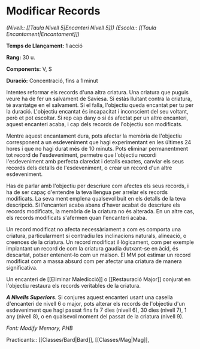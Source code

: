 # Modificar Records

*(Nivell:: [[Taula Nivell 5|Encanteri Nivell 5]]) (Escola:: [[Taula Encantament|Encantament]])*

**Temps de Llançament:** 1 acció

**Rang:** 30 u.

**Components:** V, S

**Duració:** Concentració, fins a 1 minut

Intentes reformar els records d'una altra criatura. Una criatura que puguis veure ha de fer un salvament de Saviesa. Si estàs lluitant contra la criatura, té avantatge en el salvament. Si el falla, l'objectiu queda encantat per tu per la duració. L'objectiu encantat és incapacitat i inconscient del seu voltant, però et pot escoltar. Si rep cap dany o si és afectat per un altre encanteri, aquest encanteri acaba, i cap dels records de l'objectiu son modificats.

Mentre aquest encantament dura, pots afectar la memòria de l'objectiu corresponent a un esdeveniment que hagi experimentant en les últimes 24 hores i que no hagi durat més de 10 minuts. Pots eliminar permanentment tot record de l'esdeveniment, permetre que l'objectiu recordi l'esdeveniment amb perfecta claredat i detalls exactes, canviar els seus records dels detalls de l'esdeveniment, o crear un record d'un altre esdeveniment.

Has de parlar amb l'objectiu per descriure com afectes els seus records, i ha de ser capaç d'entendre la teva llengua per arrelar els records modificats. La seva ment emplena qualsevol buit en els detalls de la teva descripció. Si l'encanteri acaba abans d'haver acabat de descriure els records modificats, la memòria de la criatura no és alterada. En un altre cas, els records modificats s'afermen quan l'encanteri acaba.

Un record modificat no afecta necessàriament a com es comporta una criatura, particularment si contradiu les inclinacions naturals, alineació, o creences de la criatura. Un record modificat il·lògicament, com per exemple implantant un record de com la criatura gaudia dutxant-se en àcid, és descartat, potser entenent-lo com un malson. El MM pot estimar un record modificat com a massa absurd com per afectar una criatura de manera significativa.

Un encanteri de [[Eliminar Maledicció]] o [[Restauració Major]] conjurat en l'objectiu restaura els records veritables de la criatura.

***A Nivells Superiors***. Si conjures aquest encanteri usant una casella d'encanteri de nivell 6 o major, pots alterar els records de l'objectiu d'un esdeveniment que hagi passat fins fa 7 dies (nivell 6), 30 dies (nivell 7), 1 any (nivell 8), o en qualsevol moment del passat de la criatura (nivell 9).


*Font: Modify Memory, PHB*



Practicants:: [[Classes/Bard|Bard]], [[Classes/Mag|Mag]],